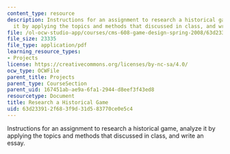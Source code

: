 ```yaml
---
content_type: resource
description: Instructions for an assignment to research a historical game, analyze
  it by applying the topics and methods that discussed in class, and write an essay.
file: /ol-ocw-studio-app/courses/cms-608-game-design-spring-2008/63d233912f683f9d31d583770ce0e5c4_MITCMS_608s08_proj01.pdf
file_size: 23335
file_type: application/pdf
learning_resource_types:
- Projects
license: https://creativecommons.org/licenses/by-nc-sa/4.0/
ocw_type: OCWFile
parent_title: Projects
parent_type: CourseSection
parent_uid: 167451ab-ae9a-6fa1-2944-d8eef3f43ed8
resourcetype: Document
title: Research a Historical Game
uid: 63d23391-2f68-3f9d-31d5-83770ce0e5c4
---
```

Instructions for an assignment to research a historical game, analyze it by applying the topics and methods that discussed in class, and write an essay.